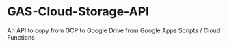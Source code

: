 # GAS-Cloud-Storage-API
An API to copy from GCP to Google Drive from Google Apps Scripts / Cloud Functions
